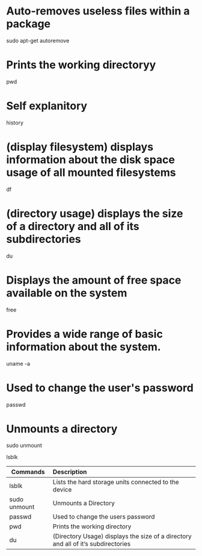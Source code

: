# Auto-removes useless files within a package
sudo apt-get autoremove <Package>

# Prints the working directoryy
pwd

# Self explanitory
history

# (display filesystem) displays information about the disk space usage of all mounted filesystems
df

# (directory usage) displays the size of a directory and all of its subdirectories
du

# Displays the amount of free space available on the system
free

# Provides a wide range of basic information about the system.
uname -a

# Used to change the user's password
passwd

# Unmounts a directory
sudo unmount <Path>

lsblk


| Commands                | Description                                                                                 |
| ----------------------- |:------------------------------------------------------------------------------------------- |
| lsblk                   | Lists the hard storage units connected to the device                                        |
| sudo unmount<Path>      | Unmounts a Directory                                                                        |
| passwd                  | Used to change the users password                                                           |
| pwd                     | Prints the working directory                                                                |
| du                      | (Directory Usage) displays the size of a directory and all of it‘s subdirectories           |
